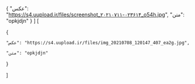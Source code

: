  
  {
    "عکس": "https://s4.uupload.ir/files/screenshot_۲۰۲۱۰۷۱۱-۰۲۳۶۱۴_o54h.jpg",
    "متن": "opkjdjn"
  }
]
[

  {

    "عکس": "https://s4.uupload.ir/files/img_20210708_120147_407_ea2g.jpg",

    "متن": "opkjdjn"

  }

]</s></s>
